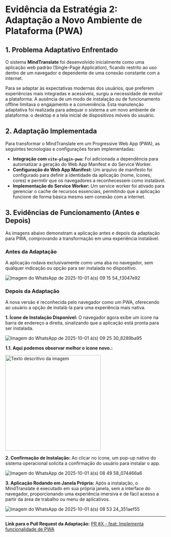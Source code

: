 # Evidência da Estratégia 2: Adaptação a Novo Ambiente de Plataforma (PWA)

## 1. Problema Adaptativo Enfrentado

O sistema **MindTranslate** foi desenvolvido inicialmente como uma aplicação web padrão (Single-Page Application), ficando restrito ao uso dentro de um navegador e dependente de uma conexão constante com a internet.

Para se adaptar às expectativas modernas dos usuários, que preferem experiências mais integradas e acessíveis, surgiu a necessidade de evoluir a plataforma. A ausência de um modo de instalação ou de funcionamento offline limitava o engajamento e a conveniência. Esta manutenção adaptativa foi realizada para adequar o sistema a um novo ambiente de plataforma: o desktop e a tela inicial de dispositivos móveis do usuário.

## 2. Adaptação Implementada

Para transformar o MindTranslate em um Progressive Web App (PWA), as seguintes tecnologias e configurações foram implementadas:

- **Integração com `vite-plugin-pwa`:** Foi adicionada a dependência para automatizar a geração do Web App Manifest e do Service Worker.
- **Configuração do Web App Manifest:** Um arquivo de manifesto foi configurado para definir a identidade da aplicação (nome, ícones, cores) e permitir que os navegadores a reconhecessem como instalável.
- **Implementação do Service Worker:** Um service worker foi ativado para gerenciar o cache de recursos essenciais, permitindo que a aplicação funcione de forma básica mesmo sem conexão com a internet.

## 3. Evidências de Funcionamento (Antes e Depois)

As imagens abaixo demonstram a aplicação antes e depois da adaptação para PWA, comprovando a transformação em uma experiência instalável.

### Antes da Adaptação

A aplicação rodava exclusivamente como uma aba no navegador, sem qualquer indicação ou opção para ser instalada no dispositivo.

![Imagem do WhatsApp de 2025-10-01 à(s) 09 15 54_f3047e92](https://github.com/user-attachments/assets/afdf3289-376f-4504-9a6e-18eb8110db9a)


### Depois da Adaptação

A nova versão é reconhecida pelo navegador como um PWA, oferecendo ao usuário a opção de instalá-la para uma experiência mais nativa.

**1. Ícone de Instalação Disponível:**
O navegador agora exibe um ícone na barra de endereço a direita, sinalizando que a aplicação está pronta para ser instalada.

![Imagem do WhatsApp de 2025-10-01 à(s) 09 25 30_8289ba95](https://github.com/user-attachments/assets/189ac225-f74d-445f-8a34-aa44386d33e3)

**1.1. Aqui podemos observar melhor o ícone novo.:**

<img src="https://github.com/user-attachments/assets/4f50374c-9453-4970-9a61-763d377c627d" alt="Texto descritivo da imagem" width="300">

**2. Confirmação de Instalação:**
Ao clicar no ícone, um pop-up nativo do sistema operacional solicita a confirmação do usuário para instalar o app.

![Imagem do WhatsApp de 2025-10-01 à(s) 08 49 58_074466a6](https://github.com/user-attachments/assets/076429a7-1cbb-430b-bbe9-66ae3c6cfe60)


**3. Aplicação Rodando em Janela Própria:**
Após a instalação, o MindTranslate é executado em sua própria janela, sem a interface do navegador, proporcionando uma experiência imersiva e de fácil acesso a partir da área de trabalho ou menu de aplicativos.

![Imagem do WhatsApp de 2025-10-01 à(s) 08 53 24_351aef55](https://github.com/user-attachments/assets/d4180839-1d48-4ca6-9030-ac3a9afba56d)


---

**Link para o Pull Request da Adaptação:** [PR #X - feat: Implementa funcionalidade de PWA](https://github.com/Arnaldlucas/manutencao-adaptativa-mindtranslate/pull/4)
